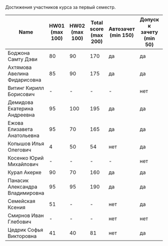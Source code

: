Достижения участников курса за первый семестр.

| Name | HW01<br />(max 100) | HW02<br />(max 100) | Total score<br />(max 200) | Автозачет<br />(min 150) | Допуск к зачету<br />(min 50) | зачет |
|--------------------|------|------|--------------------------|--------------------------|-----------------------------|--------------|
| Боджона Самту  Дэви | 80                  | 90                  | 170                        | да                       | да | да    |
| Ахтямова  Авелина Фидарисовна | 85 | 90 | 175 | да | да | да |
| Витинг Кирилл  Борисович | - | - | - | - | нет | - |
| Демидова  Екатерина Андреевна | 95 | 100 | 195 | да | да | да |
| Ежова  Елизавета Анатольевна | 95 | 70 | 165 | да | да | да |
| Копышов Илья  Олегович | 4 | 50 | 54 | нет | да | TBA |
| Косенко Юрий  Михайлович | - | - | - | - | нет | - |
| Курал Акерке | 90 | 70 | 160 | да | да | да |
| Панасик  Александра Владимировна | 95 | 95 | 190 | да | да | да |
| Семейская  Ксения | 51 | - | - | нет | да | TBA |
| Смирнов Иван  Глебович | - | - | - | нет | нет | - |
| Цедрик  Софья Викторовна | 41 | 40 | 81 | нет | да | TBA |